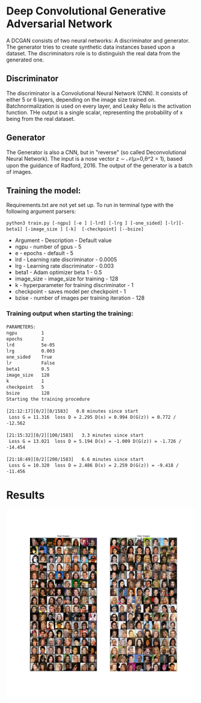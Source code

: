 
# Deep Convolutional Generative Adversarial Network
A DCGAN consists of two neural networks: A discriminator and generator. The generator tries to create synthetic data instances based upon a dataset. The discriminators role is to distinguish the real data from the generated one. 

## Discriminator
The discriminator is a Convolutional Neural Network (CNN). It consists of either 5 or 6 layers, depending on the image size trained on. Batchnormalization is used on every layer, and Leaky Relu is the activation function. THe output is a single scalar, representing the probability of x being from the real dataset.

## Generator
The Generator is also a CNN, but in "reverse" (so called Deconvolutional Neural Network). The input is a nose vector z &sim; &Nscr;(&mu;=0,&theta;^2 = 1), based upon the guidance of Radford, 2016. The output of the generator is a batch of images.

## Training the model:
Requirements.txt are not yet set up. To run in terminal type with the following argument parsers:
```
python3 train.py [-ngpu] [-e ] [-lrd] [-lrg ] [-one_sided] [-lr][-beta1] [-image_size ] [-k]  [-checkpoint] [--bsize]
```
<ul>
<li>Argument - Description - Default value
<li>ngpu - number of gpus - 5

<li>e - epochs - default - 5

<li>lrd - Learning rate discriminator - 0.0005

<li>lrg - Learning rate discriminator - 0.003

<li>beta1 - Adam optimizer beta 1 - 0.5

<li>image_size - image_size  for training - 128

<li>k - hyperparameter for training discriminator - 1

<li>checkpoint - saves model per checkpoint - 1

<li>bzise - number of images per training iteration - 128
</ul>

### Training output when starting the training:
```
PARAMETERS:
ngpu         1
epochs       2 
lrd          5e-05
lrg          0.003
one_sided    True
lr           False
beta1        0.5
image_size   128
k            1
checkpoint   5
bsize        128
Starting the training procedure

[21:12:17][0/2][0/1583]   0.0 minutes since start 
 Loss G = 11.316  loss D = 2.295 D(x) = 0.994 D(G(z)) = 0.772 / -12.562

[21:15:32][0/2][100/1583]   3.3 minutes since start 
 Loss G = 13.021  loss D = 5.194 D(x) = -1.009 D(G(z)) = -1.726 / -14.454

[21:18:49][0/2][200/1583]   6.6 minutes since start 
 Loss G = 10.320  loss D = 2.486 D(x) = 2.259 D(G(z)) = -9.418 / -11.456
```

# Results
![title](RealAndFake128-60s.png)


